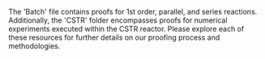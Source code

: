 The 'Batch' file contains proofs for 1st order, parallel, and series reactions. Additionally, the 'CSTR' folder encompasses proofs for numerical experiments executed within the CSTR reactor. Please explore each of these resources for further details on our proofing process and methodologies.
